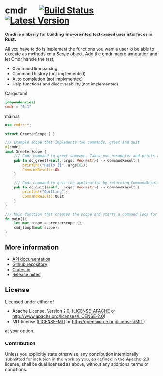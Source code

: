 # cmdr &emsp; [![Build Status]][travis] [![Latest Version]][crates.io]

[Build Status]: https://api.travis-ci.org/Mendelt/cmdr.svg?branch=master
[travis]: https://travis-ci.org/Mendelt/cmdr
[Latest Version]: https://img.shields.io/crates/v/cmdr.svg
[crates.io]: https://crates.io/crates/cmdr

**Cmdr is a library for building line-oriented text-based user interfaces in Rust.**

All you have to do is implement the functions you want a user to be able to execute as methods on a *Scope*
object. Add the cmdr macro annotation and let Cmdr handle the rest;
- Command line parsing
- Command history (not implemented)
- Auto completion (not implemented)
- Help functions and discoverability (not implemented)

Cargo.toml
```toml
[dependencies]
cmdr = "0.1"
```

main.rs
```rust
use cmdr::*;

struct GreeterScope { }

/// Example scope that implements two commands, greet and quit
#[cmdr]
impl GreeterScope {
    /// Cmdr command to greet someone. Takes one parameter and prints a greeting
    pub fn do_greet(&self, args: Vec<&str>) -> CommandResult {
        println!("Hello {}", args[0]);
        CommandResult::Ok
    }

    /// Cmdr command to quit the application by returning CommandResult::Quit
    pub fn do_quit(&self, _args: Vec<&str>) -> CommandResult {
        println!("Quitting");
        CommandResult::Quit
    }
}

/// Main function that creates the scope and starts a command loop for it
fn main(){
    let mut scope = GreeterScope {};
    cmd_loop(&mut scope);
}
```

## More information
- [API documentation](https://docs.rs/cmdr/)
- [Github repository](https://github.com/Mendelt/cmdr)
- [Crates.io](https://crates.io/crates/cmdr)
- [Release notes](https://github.com/Mendelt/cmdr/releases)

## License

Licensed under either of

 * Apache License, Version 2.0, ([LICENSE-APACHE](LICENSE-APACHE) or http://www.apache.org/licenses/LICENSE-2.0)
 * MIT license ([LICENSE-MIT](LICENSE-MIT) or http://opensource.org/licenses/MIT)

at your option.

### Contribution

Unless you explicitly state otherwise, any contribution intentionally submitted
for inclusion in the work by you, as defined in the Apache-2.0 license, shall be dual licensed as above, without any
additional terms or conditions.

